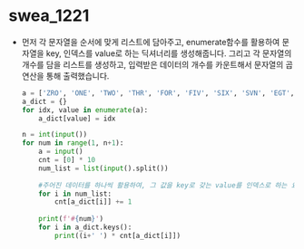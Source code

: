 # swea_1221

- 먼저 각 문자열을 순서에 맞게 리스트에 담아주고, enumerate함수를 활용하여 문자열을 key, 인덱스를 value로 하는 딕셔너리를 생성해줍니다. 그리고 각 문자열의 개수를 담을 리스트를 생성하고, 입력받은 데이터의 개수를 카운트해서 문자열의 곱 연산을 통해 출력했습니다.

  ```python
  a = ['ZRO', 'ONE', 'TWO', 'THR', 'FOR', 'FIV', 'SIX', 'SVN', 'EGT', 'NIN']
  a_dict = {}
  for idx, value in enumerate(a):
      a_dict[value] = idx
  
  n = int(input())
  for num in range(1, n+1):
      a = input()
      cnt = [0] * 10
      num_list = list(input().split())
      
      #주어진 데이터를 하나씩 활용하여, 그 값을 key로 갖는 value를 인덱스로 하는 요소의 값을 1씩 증가
      for i in num_list:
          cnt[a_dict[i]] += 1
      
      print(f'#{num}')
      for i in a_dict.keys():
          print((i+' ') * cnt[a_dict[i]])
  ```

  